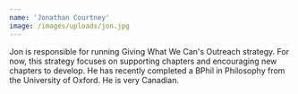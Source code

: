 ```yaml
---
name: 'Jonathan Courtney'
image: /images/uploads/jon.jpg
---
```

Jon is responsible for running Giving What We Can's Outreach strategy. For now, this strategy focuses on supporting chapters and encouraging new chapters to develop. He has recently completed a BPhil in Philosophy from the University of Oxford. He is very Canadian.